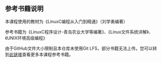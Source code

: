 ## 参考书籍说明

本课程使用的教材为《LinuxC编程从入门到精通》（刘学勇编著）

参考书籍为《LinuxC程序设计-青岛农业大学等编著》、《Linux文件系统详解》、《UNIX环境高级编程》

由于GitHub文件大小限制且本仓库未使用Git LFS，部分书籍无法上传。您可以转到[此链接](https://github.com/ZHJ0125/Embedded_Linux/tree/master/Data/PDF)查看更多本课程参考书籍。
